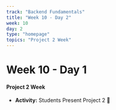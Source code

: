 ```yaml
---
track: "Backend Fundamentals"
title: "Week 10 - Day 2"
week: 10
day: 2
type: "homepage"
topics: "Project 2 Week"
---
```


# Week 10 - Day 1

#### Project 2 Week

- **Activity:** Students Present Project 2  🎉
